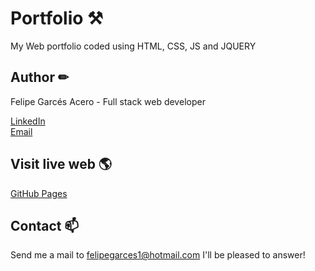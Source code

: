 # Portfolio ⚒
My Web portfolio coded using HTML, CSS, JS and JQUERY 

## Author ✏
Felipe Garcés Acero - Full stack web developer

[LinkedIn](https://www.linkedin.com/in/felipe-garc%C3%A9s-acero-67152241/)<br/>
[Email](mailto:felipegarces1@hotmail.com)

## Visit live web 🌎

[GitHub Pages](https://fgarcesa.github.io/Portfolio/)

## Contact 📫

Send me a mail to felipegarces1@hotmail.com I'll be pleased to answer!


